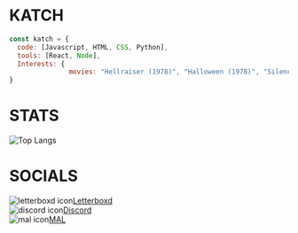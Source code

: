 # KATCH 

```js
const katch = {
  code: [Javascript, HTML, CSS, Python],
  tools: [React, Node],
  Interests: {
               movies: "Hellraiser (1978)", "Halloween (1978)", "Silence of the lambs", "Incantation"
}
```

# STATS
![Top Langs](https://github-readme-stats.vercel.app/api/top-langs/?username=ka-chng&layout=donut&theme=dark)

# SOCIALS
![letterboxd icon](https://a.ltrbxd.com/logos/letterboxd-decal-dots-pos-rgb.svg)[Letterboxd](https://letterboxd.com/pocketwine) <br>
![discord icon](https://assets-global.website-files.com/6257adef93867e50d84d30e2/636e0a6a49cf127bf92de1e2_icon_clyde_blurple_RGB.png)[Discord](https://discord.gg/Szp9MQcedr) <br>
![mal icon](https://upload.wikimedia.org/wikipedia/commons/7/7a/MyAnimeList_Logo.png)[MAL](https://myanimelist.net/profile/v1llian)

